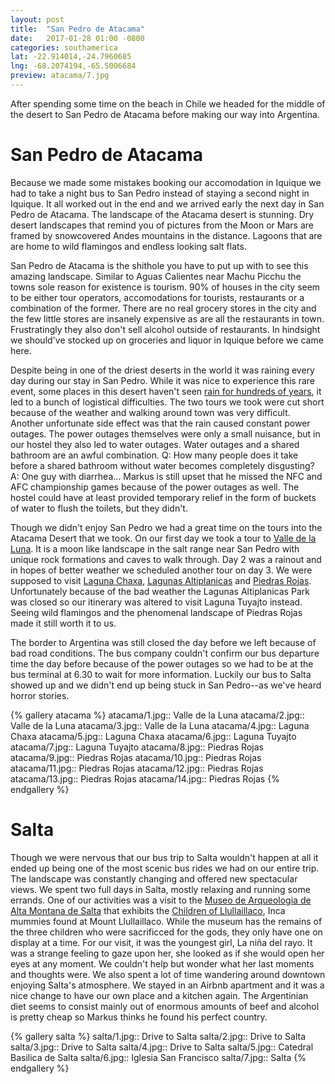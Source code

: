 ```yaml
---
layout: post
title:  "San Pedro de Atacama"
date:   2017-01-28 01:00 -0800
categories: southamerica
lat: -22.914014,-24.7960685
lng: -68.2074194,-65.5006684
preview: atacama/7.jpg
---
```


After spending some time on the beach in Chile we headed for the middle of the desert to San Pedro de Atacama before making our way into Argentina.

<!--more-->

# San Pedro de Atacama

Because we made some mistakes booking our accomodation in Iquique we had to take a night bus to San Pedro instead of staying a second night in Iquique. It all worked out in the end and we arrived
early the next day in San Pedro de Atacama. The landscape of the Atacama desert is stunning. Dry desert landscapes that remind you of pictures from the Moon or Mars are framed by snowcovered Andes
mountains in the distance. Lagoons that are are home to wild flamingos and endless looking salt flats.

San Pedro de Atacama is the shithole you have to put up with to see this amazing landscape. Similar to Aguas Calientes near Machu Picchu the towns sole reason for existence is tourism. 90% of houses
in the city seem to be either tour operators, accomodations for tourists, restaurants or a combination of the former. There are no real grocery stores in the city and the few little stores are
insanely expensive as are all the restaurants in town. Frustratingly they also don't sell alcohol outside of restaurants. In hindsight we should've stocked up on groceries and liquor in Iquique
before we came here.

Despite being in one of the driest deserts in the world it was raining every day during our stay in San Pedro. While it was nice to experience this rare event, some places in this desert haven't
seen [rain for hundreds of years](https://en.wikipedia.org/wiki/Atacama_Desert#Aridity), it led to a bunch of logistical difficulties. The two tours we took were cut short because of the weather and
walking around town was very difficult. Another unfortunate side effect was that the rain caused constant power outages. The power outages themselves were only a small nuisance, but in our hostel they
also led to water outages. Water outages and a shared bathroom are an awful combination. Q: How many people does it take before a shared bathroom without water becomes completely disgusting?
A: One guy with diarrhea... Markus is still upset that he missed the NFC and AFC championship games because of the power outages as well. The hostel could have at least provided temporary relief in
the form of buckets of water to flush the toilets, but they didn't.

Though we didn't enjoy San Pedro we had a great time on the tours into the Atacama Desert that we took. On our first day we took a tour to
[Valle de la Luna](https://en.wikipedia.org/wiki/Valle_de_la_Luna_(Chile)). It is a moon like landscape in the salt range near San Pedro with unique rock formations and caves to walk through.
Day 2 was a rainout and in hopes of better weather we scheduled another tour on day 3. We were supposed to visit
[Laguna Chaxa](https://www.lonelyplanet.com/chile/reserva-nacional-los-flamencos/attractions/laguna-chaxa/a/poi-sig/1164513/1317461),
[Lagunas Altiplanicas](https://www.tripadvisor.com/Attraction_Review-g303681-d2503331-Reviews-Lagunas_Miscanti_y_Miniques-San_Pedro_de_Atacama_Antofagasta_Region.html) and
[Piedras Rojas](https://www.tripadvisor.com/Attraction_Review-g303681-d8479307-Reviews-Piedras_Rojas-San_Pedro_de_Atacama_Antofagasta_Region.html). Unfortunately because of the bad weather the
Lagunas Altiplanicas Park was closed so our itinerary was altered to visit Laguna Tuyajto instead. Seeing wild flamingos and the phenomenal landscape of Piedras Rojas made it still worth it to us.

The border to Argentina was still closed the day before we left because of bad road conditions. The bus company couldn't confirm our bus departure time the day before because of the power outages 
so we had to be at the bus terminal at 6.30 to wait for more information. Luckily our bus to Salta showed up and we didn't end up being stuck in San Pedro--as we've heard horror stories.

{% gallery atacama %}
atacama/1.jpg:: Valle de la Luna
atacama/2.jpg:: Valle de la Luna
atacama/3.jpg:: Valle de la Luna
atacama/4.jpg:: Laguna Chaxa
atacama/5.jpg:: Laguna Chaxa
atacama/6.jpg:: Laguna Tuyajto
atacama/7.jpg:: Laguna Tuyajto
atacama/8.jpg:: Piedras Rojas
atacama/9.jpg:: Piedras Rojas
atacama/10.jpg:: Piedras Rojas
atacama/11.jpg:: Piedras Rojas
atacama/12.jpg:: Piedras Rojas
atacama/13.jpg:: Piedras Rojas
atacama/14.jpg:: Piedras Rojas
{% endgallery %}

# Salta

Though we were nervous that our bus trip to Salta wouldn't happen at all it ended up being one of the most scenic bus rides we had on our entire trip. The landscape was constantly changing and
offered new spectacular views. We spent two full days in Salta, mostly relaxing and running some errands. One of our activities was a visit to the
[Museo de Arqueologia de Alta Montana de Salta](https://www.tripadvisor.com/Attraction_Review-g312822-d577199-Reviews-MAAM_Museo_de_Arqueologia_de_Alta_Montana_de_Salta-Salta_Province_of_Salta_Norther.html)
that exhibits the [Children of Llullaillaco](https://en.wikipedia.org/wiki/Children_of_Llullaillaco), Inca mummies found at  Mount Llullaillaco. While the museum has the remains of the three children
who were sacrificced for the gods, they only have one on display at a time. For our visit, it was the youngest girl, La niña del rayo. It was a strange feeling to gaze upon her, she looked as if she
would open her eyes at any moment. We couldn't help but wonder what her last moments and thoughts were. We also spent a lot of time wandering around downtown enjoying Salta's atmosphere.
We stayed in an Airbnb apartment and it was a nice change to have our own place and a kitchen again. The Argentinian diet seems to consist mainly out of enormous amounts of beef and alcohol is
pretty cheap so Markus thinks he found his perfect country.

{% gallery salta %}
salta/1.jpg:: Drive to Salta
salta/2.jpg:: Drive to Salta
salta/3.jpg:: Drive to Salta
salta/4.jpg:: Drive to Salta
salta/5.jpg:: Catedral Basilica de Salta
salta/6.jpg:: Iglesia San Francisco
salta/7.jpg:: Salta
{% endgallery %}